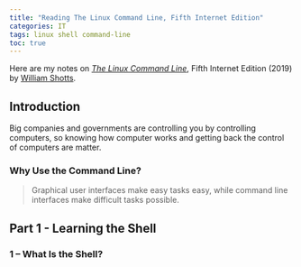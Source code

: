 ```yaml
---
title: "Reading The Linux Command Line, Fifth Internet Edition"
categories: IT
tags: linux shell command-line
toc: true
---
```


Here are my notes on [*The Linux Command Line*](http://linuxcommand.org/tlcl.php), Fifth Internet Edition (2019) by [William Shotts](https://twitter.com/william_shotts).

## Introduction

Big companies and governments are controlling you by controlling computers, so knowing how computer works and getting back the control of computers are matter.

### Why Use the Command Line?

> Graphical user interfaces make easy tasks easy, while command line interfaces make difficult tasks possible.

## Part 1 - Learning the Shell

### 1 – What Is the Shell?

